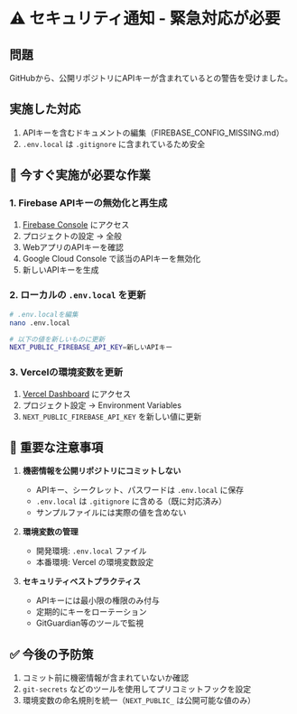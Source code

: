 # ⚠️ セキュリティ通知 - 緊急対応が必要

## 問題

GitHubから、公開リポジトリにAPIキーが含まれているとの警告を受けました。

## 実施した対応

1. APIキーを含むドキュメントの編集（FIREBASE_CONFIG_MISSING.md）
2. `.env.local` は `.gitignore` に含まれているため安全

## 🚨 今すぐ実施が必要な作業

### 1. Firebase APIキーの無効化と再生成

1. [Firebase Console](https://console.firebase.google.com/project/beeart-ena/settings/general)
   にアクセス
2. プロジェクトの設定 → 全般
3. WebアプリのAPIキーを確認
4. Google Cloud Console で該当のAPIキーを無効化
5. 新しいAPIキーを生成

### 2. ローカルの `.env.local` を更新

```bash
# .env.localを編集
nano .env.local

# 以下の値を新しいものに更新
NEXT_PUBLIC_FIREBASE_API_KEY=新しいAPIキー
```

### 3. Vercelの環境変数を更新

1. [Vercel Dashboard](https://vercel.com) にアクセス
2. プロジェクト設定 → Environment Variables
3. `NEXT_PUBLIC_FIREBASE_API_KEY` を新しい値に更新

## 📝 重要な注意事項

1. **機密情報を公開リポジトリにコミットしない**
   - APIキー、シークレット、パスワードは `.env.local` に保存
   - `.env.local` は `.gitignore` に含める（既に対応済み）
   - サンプルファイルには実際の値を含めない

2. **環境変数の管理**
   - 開発環境: `.env.local` ファイル
   - 本番環境: Vercel の環境変数設定

3. **セキュリティベストプラクティス**
   - APIキーには最小限の権限のみ付与
   - 定期的にキーをローテーション
   - GitGuardian等のツールで監視

## ✅ 今後の予防策

1. コミット前に機密情報が含まれていないか確認
2. `git-secrets` などのツールを使用してプリコミットフックを設定
3. 環境変数の命名規則を統一（`NEXT_PUBLIC_` は公開可能な値のみ）
